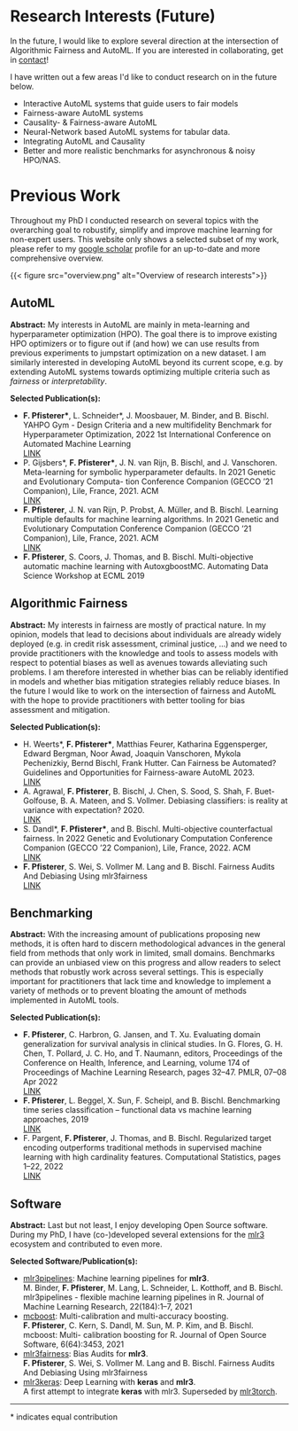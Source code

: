 





# Research Interests (Future)

In the future, I would like to explore several direction at the intersection of Algorithmic Fairness and AutoML. If you are interested in collaborating, get in [contact](/contact)!

I have written out a few areas I'd like to conduct research on in the future below.

* Interactive AutoML systems that guide users to fair models
* Fairness-aware AutoML systems
* Causality- & Fairness-aware AutoML
* Neural-Network based AutoML systems for tabular data.
* Integrating AutoML and Causality
* Better and more realistic benchmarks for asynchronous & noisy HPO/NAS.


# Previous Work

Throughout my PhD I conducted research on several topics with the overarching goal to robustify, simplify and improve machine learning for non-expert users.
This website only shows a selected subset of my work, please refer to my [google scholar](https://scholar.google.de/citations?user=GLgMzvEAAAAJ&hl=en) profile for an up-to-date and more comprehensive overview.

{{< figure src="overview.png" alt="Overview of research interests">}}


## AutoML

**Abstract:** My interests in AutoML are mainly in meta-learning and hyperparameter optimization (HPO). The goal there is to improve existing HPO optimizers or to figure out if (and how) we can use results from previous experiments to jumpstart optimization on a new dataset. I am similarly interested in developing AutoML beyond its current scope, e.g. by extending AutoML systems towards optimizing multiple criteria such as *fairness* or *interpretability*.

**Selected Publication(s):**
- **F. Pfisterer\***, L. Schneider*, J. Moosbauer, M. Binder, and B. Bischl. YAHPO Gym - Design Criteria and a new multifidelity Benchmark for Hyperparameter Optimization, 2022 1st International Conference on Automated Machine Learning
<br>[LINK](https://arxiv.org/abs/2109.03670)<br>
- P. Gijsbers*, **F. Pfisterer\***, J. N. van Rijn, B. Bischl, and J. Vanschoren. Meta-learning
for symbolic hyperparameter defaults. In 2021 Genetic and Evolutionary Computa-
tion Conference Companion (GECCO ’21 Companion), Lile, France, 2021. ACM
<br>[LINK](https://arxiv.org/abs/2106.05767)<br>
- **F. Pfisterer**, J. N. van Rijn, P. Probst, A. Müller, and B. Bischl. Learning multiple defaults for machine learning algorithms. In 2021 Genetic and Evolutionary
Computation Conference Companion (GECCO ’21 Companion), Lile, France, 2021.
ACM
<br>[LINK](https://arxiv.org/abs/1811.09409)<br>
- **F. Pfisterer**, S. Coors, J. Thomas, and B. Bischl. Multi-objective automatic machine learning with AutoxgboostMC. Automating Data Science Workshop at ECML 2019

## Algorithmic Fairness

**Abstract:** My interests in fairness are mostly of practical nature. In my opinion, models that lead to decisions about individuals are already widely deployed (e.g. in credit risk assessment, criminal justice, ...) and we need to provide practitioners with the knowledge and tools to assess models with respect to potential biases as well as avenues towards alleviating such problems. I am therefore interested in whether bias can be reliably identified in models and whether bias mitigation strategies reliably reduce biases. In the future I would like to work on the intersection of fairness and AutoML with the hope to provide practitioners with better tooling for bias assessment and mitigation.

**Selected Publication(s):** 
- H. Weerts*, **F. Pfisterer\***, Matthias Feurer, Katharina Eggensperger, Edward Bergman, Noor Awad, Joaquin Vanschoren, Mykola Pechenizkiy, Bernd Bischl, Frank Hutter. 
Can Fairness be Automated? Guidelines and Opportunities for Fairness-aware AutoML 2023.
<br>[LINK](https://arxiv.org/abs/2303.08485)<br>
- A. Agrawal, **F. Pfisterer**, B. Bischl, J. Chen, S. Sood, S. Shah, F. Buet-Golfouse, B. A. Mateen, and S. Vollmer. Debiasing classifiers: is reality at variance with expectation? 2020.
<br>[LINK](https://arxiv.org/abs/2011.02407)<br>
- S. Dandl*, **F. Pfisterer\***, and B. Bischl. Multi-objective counterfactual fairness. In 2022 Genetic and Evolutionary Computation Conference Companion
(GECCO ’22 Companion), Lile, France, 2022. ACM
<br>[LINK](https://dl.acm.org/doi/abs/10.1145/3520304.3528779)<br>
- **F. Pfisterer**, S. Wei, S. Vollmer M. Lang and B. Bischl. Fairness Audits And Debiasing Using
mlr3fairness
<br>[LINK](https://github.com/mlr-org/mlr3fairness)<br>


## Benchmarking

**Abstract:** With the increasing amount of publications proposing new methods, it is often hard to discern methodological advances in the general field from methods that only work in limited, small domains. Benchmarks can provide an unbiased view on this progress and allow readers to select methods that robustly work across several settings.
This is especially important for practitioners that lack time and knowledge to implement a variety of methods or to prevent bloating the amount of methods implemented in AutoML tools.

**Selected Publication(s):** 
- **F. Pfisterer**, C. Harbron, G. Jansen, and T. Xu. Evaluating domain generalization
for survival analysis in clinical studies. In G. Flores, G. H. Chen, T. Pollard, J. C.
Ho, and T. Naumann, editors, Proceedings of the Conference on Health, Inference,
and Learning, volume 174 of Proceedings of Machine Learning Research, pages 32–47.
PMLR, 07–08 Apr 2022
<br>[LINK](https://proceedings.mlr.press/v174/pfisterer22a.html)<br>
- **F. Pfisterer**, L. Beggel, X. Sun, F. Scheipl, and B. Bischl. Benchmarking time series
classification – functional data vs machine learning approaches, 2019
<br>[LINK](https://arxiv.org/abs/1911.07511)<br>
- F. Pargent, **F. Pfisterer**, J. Thomas, and B. Bischl. Regularized target encoding
outperforms traditional methods in supervised machine learning with high cardinality
features. Computational Statistics, pages 1–22, 2022
<br>[LINK](https://arxiv.org/abs/2104.00629)<br>

## Software

**Abstract:** Last but not least, I enjoy developing Open Source software. During my PhD, I have (co-)developed several extensions for the [mlr3](https://github.com/mlr-org/mlr3) ecosystem and contributed to even more. 

**Selected Software/Publication(s):** 
- [mlr3pipelines](https://github.com/mlr-org/mlr3pipelines/): Machine learning pipelines for **mlr3**.<br>
    M. Binder, **F. Pfisterer**, M. Lang, L. Schneider, L. Kotthoff, and B. Bischl. mlr3pipelines - flexible machine learning pipelines in R. Journal of Machine Learning Research, 22(184):1–7, 2021
- [mcboost](https://github.com/mlr-org/mcboost/): Multi-calibration and multi-accuracy boosting.<br>
    **F. Pfisterer**, C. Kern, S. Dandl, M. Sun, M. P. Kim, and B. Bischl. mcboost: Multi-
    calibration boosting for R. Journal of Open Source Software, 6(64):3453, 2021
- [mlr3fairness](https://github.com/mlr-org/mlr3fairness/): Bias Audits for **mlr3**.<br>
    **F. Pfisterer**, S. Wei, S. Vollmer M. Lang and B. Bischl. Fairness Audits And Debiasing Using
    mlr3fairness
- [mlr3keras](https://github.com/mlr-org/mlr3keras/): Deep Learning with **keras** and **mlr3**.<br>
  A first attempt to integrate **keras** with mlr3. Superseded by [mlr3torch](https://github.com/mlr-org/mlr3torch).


---
\* indicates equal contribution